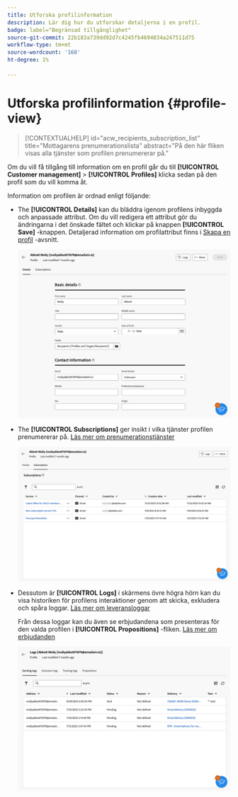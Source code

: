 ```yaml
---
title: Utforska profilinformation
description: Lär dig hur du utforskar detaljerna i en profil.
badge: label="Begränsad tillgänglighet"
source-git-commit: 22b183a739dd92d7c4245fb4694034a247511d75
workflow-type: tm+mt
source-wordcount: '168'
ht-degree: 1%

---
```


# Utforska profilinformation {#profile-view}

>[!CONTEXTUALHELP]
>id="acw_recipients_subscription_list"
>title="Mottagarens prenumerationslista"
>abstract="På den här fliken visas alla tjänster som profilen prenumererar på."

Om du vill få tillgång till information om en profil går du till **[!UICONTROL Customer management]** > **[!UICONTROL Profiles]** klicka sedan på den profil som du vill komma åt.

Information om profilen är ordnad enligt följande:

* The **[!UICONTROL Details]** kan du bläddra igenom profilens inbyggda och anpassade attribut. Om du vill redigera ett attribut gör du ändringarna i det önskade fältet och klickar på knappen **[!UICONTROL Save]** -knappen. Detaljerad information om profilattribut finns i [Skapa en profil](create-profile.md) -avsnitt.

  ![](assets/profile-details.png)

* The **[!UICONTROL Subscriptions]** ger insikt i vilka tjänster profilen prenumererar på. [Läs mer om prenumerationstjänster](manage-services.md)

  ![](assets/profile-subscriptions.png)

* Dessutom är **[!UICONTROL Logs]** i skärmens övre högra hörn kan du visa historiken för profilens interaktioner genom att skicka, exkludera och spåra loggar. [Läs mer om leveransloggar](../monitor/delivery-logs.md)

  Från dessa loggar kan du även se erbjudandena som presenteras för den valda profilen i **[!UICONTROL Propositions]** -fliken. [Läs mer om erbjudanden](../msg/offers.md)

  ![](assets/profile-logs.png)
